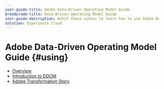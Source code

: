 ```yaml
---
user-guide-title: Adobe Data-Driven Operating Model Guide
breadcrumb-title: Data-Driven Operating Model Guide
user-guide-description: Watch these videos to learn how to use Adobe Data-Driven Operating Model.
solution: Experience Cloud
---
```


# Adobe Data-Driven Operating Model Guide {#using}

+ [Overview](overview.md)
+ [Introduction to DDOM](ddom-introduction.md)
+ [Adobe Transformation Story](transformation-story.md)
